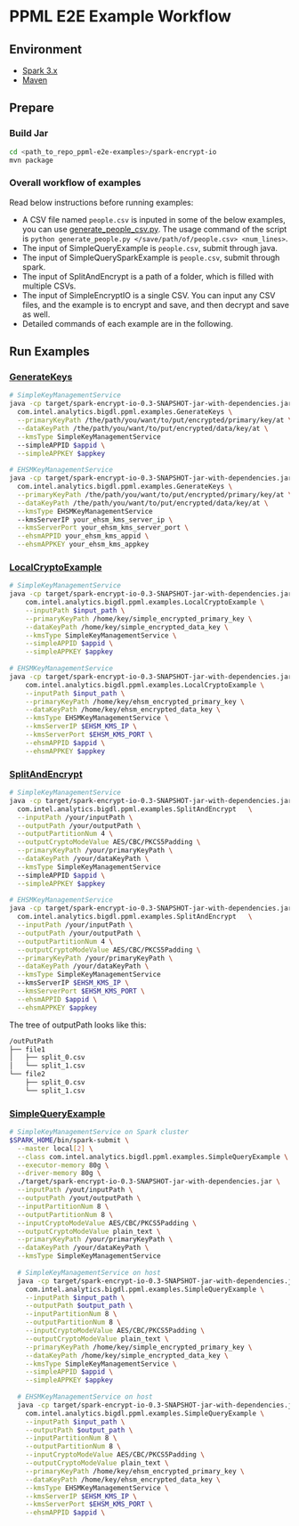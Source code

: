 # PPML E2E Example Workflow
## Environment
* [Spark 3.x](https://spark.apache.org/downloads.html)
* [Maven](https://maven.apache.org/)

## Prepare

### Build Jar
  ```bash
  cd <path_to_repo_ppml-e2e-examples>/spark-encrypt-io
  mvn package
  ```
### Overall workflow of examples

Read below instructions before running examples:

- A CSV file named `people.csv` is inputed in some of the below examples, you can use [generate_people_csv.py](https://github.com/analytics-zoo/ppml-e2e-examples/blob/main/spark-encrypt-io/generate_people_csv.py). The usage command of the script is `python generate_people.py </save/path/of/people.csv> <num_lines>`.
- The input of SimpleQueryExample is `people.csv`, submit through java.
- The input of SimpleQuerySparkExample is `people.csv`, submit through spark.
- The input of SplitAndEncrypt is a path of a folder, which is filled with multiple CSVs.
- The input of SimpleEncryptIO is a single CSV. You can input any CSV files, and the example is to encrypt and save, and then decrypt and save as well.
- Detailed commands of each example are in the following.

## Run Examples
### [GenerateKeys](https://github.com/analytics-zoo/ppml-e2e-examples/blob/main/spark-encrypt-io/src/main/scala/com/intel/analytics/bigdl/ppml/examples/GenerateKeys.scala)

```bash
# SimpleKeyManagementService
java -cp target/spark-encrypt-io-0.3-SNAPSHOT-jar-with-dependencies.jar \
  com.intel.analytics.bigdl.ppml.examples.GenerateKeys \
  --primaryKeyPath /the/path/you/want/to/put/encrypted/primary/key/at \
  --dataKeyPath /the/path/you/want/to/put/encrypted/data/key/at \
  --kmsType SimpleKeyManagementService
  --simpleAPPID $appid \
  --simpleAPPKEY $appkey
  
# EHSMKeyManagementService
java -cp target/spark-encrypt-io-0.3-SNAPSHOT-jar-with-dependencies.jar \
  com.intel.analytics.bigdl.ppml.examples.GenerateKeys \
  --primaryKeyPath /the/path/you/want/to/put/encrypted/primary/key/at \
  --dataKeyPath /the/path/you/want/to/put/encrypted/data/key/at \
  --kmsType EHSMKeyManagementService
  --kmsServerIP your_ehsm_kms_server_ip \
  --kmsServerPort your_ehsm_kms_server_port \
  --ehsmAPPID your_ehsm_kms_appid \
  --ehsmAPPKEY your_ehsm_kms_appkey
```

### [LocalCryptoExample](https://github.com/analytics-zoo/ppml-e2e-examples/blob/main/spark-encrypt-io/src/main/scala/com/intel/analytics/bigdl/ppml/examples/LocalCryptoExample.scala)

```bash
# SimpleKeyManagementService
java -cp target/spark-encrypt-io-0.3-SNAPSHOT-jar-with-dependencies.jar \
    com.intel.analytics.bigdl.ppml.examples.LocalCryptoExample \
    --inputPath $input_path \
    --primaryKeyPath /home/key/simple_encrypted_primary_key \
    --dataKeyPath /home/key/simple_encrypted_data_key \
    --kmsType SimpleKeyManagementService \
    --simpleAPPID $appid \
    --simpleAPPKEY $appkey
  
# EHSMKeyManagementService
java -cp target/spark-encrypt-io-0.3-SNAPSHOT-jar-with-dependencies.jar \
    com.intel.analytics.bigdl.ppml.examples.LocalCryptoExample \
    --inputPath $input_path \
    --primaryKeyPath /home/key/ehsm_encrypted_primary_key \
    --dataKeyPath /home/key/ehsm_encrypted_data_key \
    --kmsType EHSMKeyManagementService \
    --kmsServerIP $EHSM_KMS_IP \
    --kmsServerPort $EHSM_KMS_PORT \
    --ehsmAPPID $appid \
    --ehsmAPPKEY $appkey
```
  
### [SplitAndEncrypt](https://github.com/analytics-zoo/ppml-e2e-examples/blob/main/spark-encrypt-io/src/main/scala/com/intel/analytics/bigdl/ppml/examples/SplitAndEncrypt.scala)

```bash
# SimpleKeyManagementService
java -cp target/spark-encrypt-io-0.3-SNAPSHOT-jar-with-dependencies.jar \
  com.intel.analytics.bigdl.ppml.examples.SplitAndEncrypt   \
  --inputPath /your/inputPath \
  --outputPath /your/outputPath \
  --outputPartitionNum 4 \
  --outputCryptoModeValue AES/CBC/PKCS5Padding \
  --primaryKeyPath /your/primaryKeyPath \
  --dataKeyPath /your/dataKeyPath \
  --kmsType SimpleKeyManagementService
  --simpleAPPID $appid \
  --simpleAPPKEY $appkey
  
# EHSMKeyManagementService
java -cp target/spark-encrypt-io-0.3-SNAPSHOT-jar-with-dependencies.jar \
  com.intel.analytics.bigdl.ppml.examples.SplitAndEncrypt   \
  --inputPath /your/inputPath \
  --outputPath /your/outputPath \
  --outputPartitionNum 4 \
  --outputCryptoModeValue AES/CBC/PKCS5Padding \
  --primaryKeyPath /your/primaryKeyPath \
  --dataKeyPath /your/dataKeyPath \
  --kmsType SimpleKeyManagementService
  --kmsServerIP $EHSM_KMS_IP \
  --kmsServerPort $EHSM_KMS_PORT \
  --ehsmAPPID $appid \
  --ehsmAPPKEY $appkey
```

The tree of outputPath looks like this:
```bash
/outPutPath
├── file1
│   ├── split_0.csv
│   └── split_1.csv
└── file2
    ├── split_0.csv
    └── split_1.csv
```

###  [SimpleQueryExample](https://github.com/analytics-zoo/ppml-e2e-examples/blob/main/spark-encrypt-io/src/main/scala/com/intel/analytics/bigdl/ppml/examples/SimpleQueryExample.scala)
```bash
# SimpleKeyManagementService on Spark cluster
$SPARK_HOME/bin/spark-submit \
  --master local[2] \
  --class com.intel.analytics.bigdl.ppml.examples.SimpleQueryExample \
  --executor-memory 80g \
  --driver-memory 80g \
  ./target/spark-encrypt-io-0.3-SNAPSHOT-jar-with-dependencies.jar \
  --inputPath /yout/inputPath \
  --outputPath /yout/outputPath \
  --inputPartitionNum 8 \
  --outputPartitionNum 8 \
  --inputCryptoModeValue AES/CBC/PKCS5Padding \
  --outputCryptoModeValue plain_text \
  --primaryKeyPath /your/primaryKeyPath \
  --dataKeyPath /your/dataKeyPath \
  --kmsType SimpleKeyManagementService
  
  # SimpleKeyManagementService on host
  java -cp target/spark-encrypt-io-0.3-SNAPSHOT-jar-with-dependencies.jar \
    com.intel.analytics.bigdl.ppml.examples.SimpleQueryExample \
    --inputPath $input_path \
    --outputPath $output_path \
    --inputPartitionNum 8 \
    --outputPartitionNum 8 \
    --inputCryptoModeValue AES/CBC/PKCS5Padding \
    --outputCryptoModeValue plain_text \
    --primaryKeyPath /home/key/simple_encrypted_primary_key \
    --dataKeyPath /home/key/simple_encrypted_data_key \
    --kmsType SimpleKeyManagementService \
    --simpleAPPID $appid \
    --simpleAPPKEY $appkey
  
  # EHSMKeyManagementService on host
  java -cp target/spark-encrypt-io-0.3-SNAPSHOT-jar-with-dependencies.jar \
    com.intel.analytics.bigdl.ppml.examples.SimpleQueryExample \
    --inputPath $input_path \
    --outputPath $output_path \
    --inputPartitionNum 8 \
    --outputPartitionNum 8 \
    --inputCryptoModeValue AES/CBC/PKCS5Padding \
    --outputCryptoModeValue plain_text \
    --primaryKeyPath /home/key/ehsm_encrypted_primary_key \
    --dataKeyPath /home/key/ehsm_encrypted_data_key \
    --kmsType EHSMKeyManagementService \
    --kmsServerIP $EHSM_KMS_IP \
    --kmsServerPort $EHSM_KMS_PORT \
    --ehsmAPPID $appid \
```
